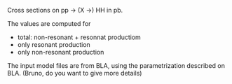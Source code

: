 Cross sections on pp -> (X ->) HH in pb. 

The values are computed for 
- total: non-resonant + resonnat productiom
- only resonant production
- only non-resonant production

The input model files are from BLA, using the parametrization described on BLA.
(Bruno, do you want to give more details)
